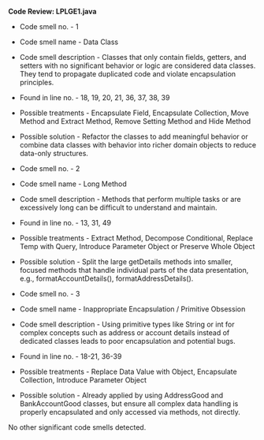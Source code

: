**Code Review: LPLGE1.java**

- Code smell no. - 1  
- Code smell name - Data Class  
- Code smell description - Classes that only contain fields, getters, and setters with no significant behavior or logic are considered data classes. They tend to propagate duplicated code and violate encapsulation principles.  
- Found in line no. - 18, 19, 20, 21, 36, 37, 38, 39  
- Possible treatments - Encapsulate Field, Encapsulate Collection, Move Method and Extract Method, Remove Setting Method and Hide Method  
- Possible solution - Refactor the classes to add meaningful behavior or combine data classes with behavior into richer domain objects to reduce data-only structures.  

- Code smell no. - 2  
- Code smell name - Long Method  
- Code smell description - Methods that perform multiple tasks or are excessively long can be difficult to understand and maintain.  
- Found in line no. - 13, 31, 49  
- Possible treatments - Extract Method, Decompose Conditional, Replace Temp with Query, Introduce Parameter Object or Preserve Whole Object  
- Possible solution - Split the large getDetails methods into smaller, focused methods that handle individual parts of the data presentation, e.g., formatAccountDetails(), formatAddressDetails().  

- Code smell no. - 3  
- Code smell name - Inappropriate Encapsulation / Primitive Obsession  
- Code smell description - Using primitive types like String or int for complex concepts such as address or account details instead of dedicated classes leads to poor encapsulation and potential bugs.  
- Found in line no. - 18-21, 36-39  
- Possible treatments - Replace Data Value with Object, Encapsulate Collection, Introduce Parameter Object  
- Possible solution - Already applied by using AddressGood and BankAccountGood classes, but ensure all complex data handling is properly encapsulated and only accessed via methods, not directly.

No other significant code smells detected.